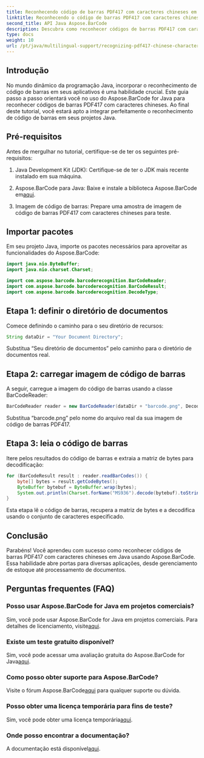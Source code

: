 ```yaml
---
title: Reconhecendo código de barras PDF417 com caracteres chineses em Java
linktitle: Reconhecendo o código de barras PDF417 com caracteres chineses
second_title: API Java Aspose.BarCode
description: Descubra como reconhecer códigos de barras PDF417 com caracteres chineses em Java usando Aspose.BarCode. Siga nosso tutorial abrangente para uma integração perfeita.
type: docs
weight: 10
url: /pt/java/multilingual-support/recognizing-pdf417-chinese-characters/
---
```


## Introdução

No mundo dinâmico da programação Java, incorporar o reconhecimento de código de barras em seus aplicativos é uma habilidade crucial. Este guia passo a passo orientará você no uso do Aspose.BarCode for Java para reconhecer códigos de barras PDF417 com caracteres chineses. Ao final deste tutorial, você estará apto a integrar perfeitamente o reconhecimento de código de barras em seus projetos Java.

## Pré-requisitos

Antes de mergulhar no tutorial, certifique-se de ter os seguintes pré-requisitos:

1. Java Development Kit (JDK): Certifique-se de ter o JDK mais recente instalado em sua máquina.

2.  Aspose.BarCode para Java: Baixe e instale a biblioteca Aspose.BarCode em[aqui](https://releases.aspose.com/barcode/java/).

3. Imagem de código de barras: Prepare uma amostra de imagem de código de barras PDF417 com caracteres chineses para teste.

## Importar pacotes

Em seu projeto Java, importe os pacotes necessários para aproveitar as funcionalidades do Aspose.BarCode:

```java
import java.nio.ByteBuffer;
import java.nio.charset.Charset;

import com.aspose.barcode.barcoderecognition.BarCodeReader;
import com.aspose.barcode.barcoderecognition.BarCodeResult;
import com.aspose.barcode.barcoderecognition.DecodeType;
```

## Etapa 1: definir o diretório de documentos

Comece definindo o caminho para o seu diretório de recursos:

```java
String dataDir = "Your Document Directory";
```

Substitua “Seu diretório de documentos” pelo caminho para o diretório de documentos real.

## Etapa 2: carregar imagem de código de barras

A seguir, carregue a imagem do código de barras usando a classe BarCodeReader:

```java
BarCodeReader reader = new BarCodeReader(dataDir + "barcode.png", DecodeType.PDF_417);
```

Substitua “barcode.png” pelo nome do arquivo real da sua imagem de código de barras PDF417.

## Etapa 3: leia o código de barras

Itere pelos resultados do código de barras e extraia a matriz de bytes para decodificação:

```java
for (BarCodeResult result : reader.readBarCodes()) {
    byte[] bytes = result.getCodeBytes();
    ByteBuffer bytebuf = ByteBuffer.wrap(bytes);
    System.out.println(Charset.forName("MS936").decode(bytebuf).toString());
}
```

Esta etapa lê o código de barras, recupera a matriz de bytes e a decodifica usando o conjunto de caracteres especificado.

## Conclusão

Parabéns! Você aprendeu com sucesso como reconhecer códigos de barras PDF417 com caracteres chineses em Java usando Aspose.BarCode. Essa habilidade abre portas para diversas aplicações, desde gerenciamento de estoque até processamento de documentos.

## Perguntas frequentes (FAQ)

### Posso usar Aspose.BarCode for Java em projetos comerciais?
 Sim, você pode usar Aspose.BarCode for Java em projetos comerciais. Para detalhes de licenciamento, visite[aqui](https://purchase.aspose.com/buy).

### Existe um teste gratuito disponível?
 Sim, você pode acessar uma avaliação gratuita do Aspose.BarCode for Java[aqui](https://releases.aspose.com/).

### Como posso obter suporte para Aspose.BarCode?
 Visite o fórum Aspose.BarCode[aqui](https://forum.aspose.com/c/barcode/13) para qualquer suporte ou dúvida.

### Posso obter uma licença temporária para fins de teste?
Sim, você pode obter uma licença temporária[aqui](https://purchase.aspose.com/temporary-license/).

### Onde posso encontrar a documentação?
 A documentação está disponível[aqui](https://reference.aspose.com/barcode/java/).
